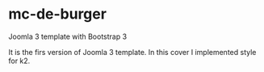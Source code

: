 mc-de-burger
============

Joomla 3 template with Bootstrap 3

It is the firs version of Joomla 3 template. In this cover I implemented style for k2. 
